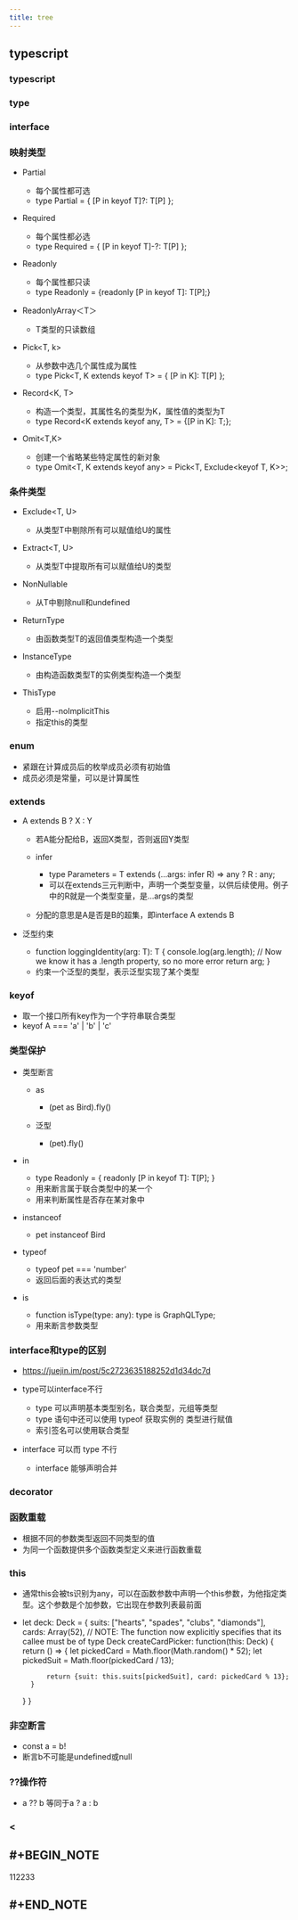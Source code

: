 ```yaml
---
title: tree
---
```


## typescript
### typescript

### type

### interface

### 映射类型

- Partial<T>

	- 每个属性都可选
	- type Partial<T> = { [P in keyof T]?: T[P] };

- Required<T>

	- 每个属性都必选
	- type Required<T> = { [P in keyof T]-?: T[P] };

- Readonly<T>

	- 每个属性都只读
	- type Readonly<T> = {readonly [P in keyof T]: T[P];}

- ReadonlyArray＜T＞

	- T类型的只读数组

- Pick<T, k>

	- 从参数中选几个属性成为属性
	- type Pick<T, K extends keyof T> = { [P in K]: T[P] };

- Record<K, T>

	- 构造一个类型，其属性名的类型为K，属性值的类型为T
	- type Record<K extends keyof any, T> = {[P in K]: T;};

- Omit<T,K>

	- 创建一个省略某些特定属性的新对象
	- type Omit<T, K extends keyof any> = Pick<T, Exclude<keyof T, K>>;

### 条件类型

- Exclude<T, U>

	- 从类型T中剔除所有可以赋值给U的属性

- Extract<T, U>

	- 从类型T中提取所有可以赋值给U的类型

- NonNullable<T>

	- 从T中剔除null和undefined

- ReturnType<T>

	- 由函数类型T的返回值类型构造一个类型

- InstanceType<T>

	- 由构造函数类型T的实例类型构造一个类型

- ThisType<T>

	- 启用--noImplicitThis
	- 指定this的类型

### enum

- 紧跟在计算成员后的枚举成员必须有初始值
- 成员必须是常量，可以是计算属性

### extends

- A extends B ? X : Y

	- 若A能分配给B，返回X类型，否则返回Y类型
	- infer

		- type Parameters<T> = T extends (...args: infer R) => any ? R : any;
		- 可以在extends三元判断中，声明一个类型变量，以供后续使用。例子中的R就是一个类型变量，是...args的类型

	- 分配的意思是A是否是B的超集，即interface A extends B

- 泛型约束

	- function loggingIdentity<T extends Lengthwise>(arg: T): T {
    console.log(arg.length);  // Now we know it has a .length property, so no more error
    return arg;
}
	- 约束一个泛型的类型，表示泛型实现了某个类型

### keyof

- 取一个接口所有key作为一个字符串联合类型
- keyof A === 'a' | 'b' | 'c'

### 类型保护

- 类型断言

	- as

		- (pet as Bird).fly()

	- 泛型

		- (<Bird>pet).fly()

- in

	- type Readonly<T> = {
    readonly [P in keyof T]: T[P];
}
	- 用来断言属于联合类型中的某一个
	- 用来判断属性是否存在某对象中

- instanceof

	- pet instanceof Bird

- typeof

	- typeof pet === 'number'
	- 返回后面的表达式的类型

- is

	- function isType(type: any): type is GraphQLType;
	- 用来断言参数类型

### interface和type的区别

- https://juejin.im/post/5c2723635188252d1d34dc7d
- type可以interface不行

	- type 可以声明基本类型别名，联合类型，元组等类型
	- type 语句中还可以使用 typeof 获取实例的 类型进行赋值
	- 索引签名可以使用联合类型

- interface 可以而 type 不行

	- interface 能够声明合并

### decorator

### 函数重载

- 根据不同的参数类型返回不同类型的值
- 为同一个函数提供多个函数类型定义来进行函数重载

### this

- 通常this会被ts识别为any，可以在函数参数中声明一个this参数，为他指定类型。这个参数是个加参数，它出现在参数列表最前面
- let deck: Deck = {
    suits: ["hearts", "spades", "clubs", "diamonds"],
    cards: Array(52),
    // NOTE: The function now explicitly specifies that its callee must be of type Deck
    createCardPicker: function(this: Deck) {
        return () => {
            let pickedCard = Math.floor(Math.random() * 52);
            let pickedSuit = Math.floor(pickedCard / 13);

            return {suit: this.suits[pickedSuit], card: pickedCard % 13};
        }
    }
}

### 非空断言

- const a = b!
- 断言b不可能是undefined或null

### ??操作符

- a ?? b 等同于a ? a : b
### <
## #+BEGIN_NOTE
112233
## #+END_NOTE
